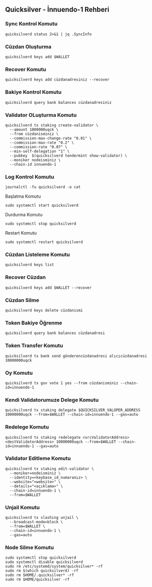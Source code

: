 ## Quicksilver - İnnuendo-1 Rehberi

### Sync Kontrol Komutu
```
quicksilverd status 2>&1 | jq .SyncInfo
```

### Cüzdan Oluşturma
```
quicksilverd keys add $WALLET
```

### Recover Komutu
```
quicksilverd keys add cüzdanadresiniz --recover
```

### Bakiye Kontrol Komutu
```
quicksilverd query bank balances cüzdanadresiniz
```

### Validator OLuşturma Komutu
```
quicksilverd tx staking create-validator \
  --amount 1000000uqck \
  --from cüzdanisminiz \
  --commission-max-change-rate "0.01" \
  --commission-max-rate "0.2" \
  --commission-rate "0.07" \
  --min-self-delegation "1" \
  --pubkey  $(quicksilverd tendermint show-validator) \
  --moniker nodeisminiz \
  --chain-id innuendo-1
```

### Log Kontrol Komutu
```
journalctl -fu quicksilverd -o cat
```

Başlatma Komutu
```
sudo systemctl start quicksilverd
```

Durdurma Komutu
```
sudo systemctl stop quicksilverd
```

Restart Komutu
```
sudo systemctl restart quicksilverd
```

### Cüzdan Listeleme Komutu
```
quicksilverd keys list
```

### Recover Cüzdan
```
quicksilverd keys add $WALLET --recover
```

### Cüzdan Silme
```
quicksilverd keys delete cüzdanismi
```

### Token Bakiye Öğrenme
```
quicksilverd query bank balances cüzdanadresi
```

### Token Transfer Komutu
```
quicksilverd tx bank send gönderencüzdanadresi alıcıcüzdanadresi 10000000uqck
```

### Oy Komutu
```
quicksilverd tx gov vote 1 yes --from cüzdanisminiz --chain-id=innuendo-1
```

### Kendi Validatorumuze Delege Komutu
```
quicksilverd tx staking delegate $QUICKSILVER_VALOPER_ADDRESS 10000000uqck --from=$WALLET --chain-id=innuendo-1 --gas=auto
```

### Redelege Komutu
```
quicksilverd tx staking redelegate <srcValidatorAddress> <destValidatorAddress> 10000000uqck --from=$WALLET --chain-id=innuendo-1 --gas=auto
```

### Validator Editleme Komutu
```
quicksilverd tx staking edit-validator \
  --moniker=nodeisminiz \
  --identity=<keybase_id_numaranız> \
  --website="<website>" \
  --details="<açıklama>" \
  --chain-id=innuendo-1 \
  --from=$WALLET
```

### Unjail Komutu
```
quicksilverd tx slashing unjail \
  --broadcast-mode=block \
  --from=$WALLET \
  --chain-id=innuendo-1 \
  --gas=auto
```

### Node Silme Komutu
```
sudo systemctl stop quicksilverd
sudo systemctl disable quicksilverd
sudo rm /etc/systemd/system/quicksilver* -rf
sudo rm $(which quicksilverd) -rf
sudo rm $HOME/.quicksilver* -rf
sudo rm $HOME/quicksilver -rf
```

